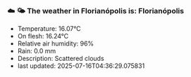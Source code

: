 ### ☁️ 🌤️  The weather in Florianópolis is: Florianópolis

- Temperature: 16.07°C
- On flesh: 16.24°C
- Relative air humidity: 96%
- Rain: 0.0 mm
- Description: Scattered clouds
- last updated: 2025-07-16T04:36:29.075831
